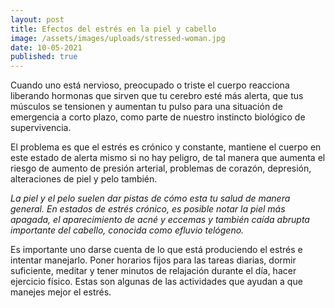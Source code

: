 ```yaml
---
layout: post
title: Efectos del estrés en la piel y cabello
image: /assets/images/uploads/stressed-woman.jpg
date: 10-05-2021
published: true
---
```


Cuando uno está nervioso, preocupado o triste el cuerpo reacciona liberando
hormonas que sirven que tu cerebro esté más alerta, que tus músculos se
tensionen y aumentan tu pulso para una situación de emergencia a corto plazo,
como parte de nuestro instincto biológico de supervivencia. 

El problema es que el estrés es crónico y constante, mantiene el cuerpo en este
estado de alerta mismo si no hay peligro, de tal manera que aumenta el riesgo de
aumento de presión arterial, problemas de corazón, depresión, alteraciones de
piel y pelo también. 

_La piel y el pelo suelen dar pistas de cómo esta tu salud de manera general. En
estados de estrés crónico, es posible notar la piel más apagada, el
aparecimiento de acné y eccemas y también caída abrupta importante del cabello,
conocida como efluvio telógeno._

Es importante uno darse cuenta de lo que está produciendo el estrés e intentar
manejarlo. Poner horarios fijos para las tareas diarias, dormir suficiente,
meditar y tener minutos de relajación durante el día, hacer ejercicio físico.
Estas son algunas de las actividades que ayudan a que manejes mejor el estrés.
